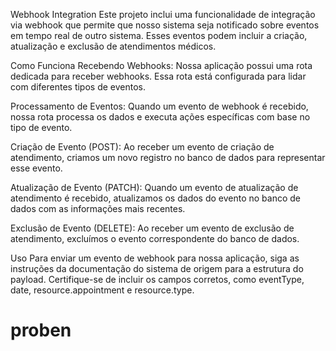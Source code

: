 Webhook Integration
Este projeto inclui uma funcionalidade de integração via webhook que permite que nosso sistema seja notificado sobre eventos em tempo real de outro sistema. Esses eventos podem incluir a criação, atualização e exclusão de atendimentos médicos.

Como Funciona
Recebendo Webhooks:
Nossa aplicação possui uma rota dedicada para receber webhooks. Essa rota está configurada para lidar com diferentes tipos de eventos.

Processamento de Eventos:
Quando um evento de webhook é recebido, nossa rota processa os dados e executa ações específicas com base no tipo de evento.

Criação de Evento (POST): Ao receber um evento de criação de atendimento, criamos um novo registro no banco de dados para representar esse evento.

Atualização de Evento (PATCH): Quando um evento de atualização de atendimento é recebido, atualizamos os dados do evento no banco de dados com as informações mais recentes.

Exclusão de Evento (DELETE): Ao receber um evento de exclusão de atendimento, excluímos o evento correspondente do banco de dados.

Uso
Para enviar um evento de webhook para nossa aplicação, siga as instruções da documentação do sistema de origem para a estrutura do payload. Certifique-se de incluir os campos corretos, como eventType, date, resource.appointment e resource.type.

# proben

